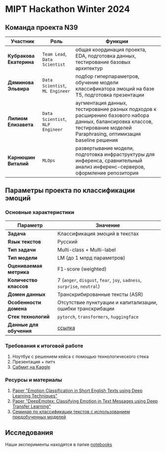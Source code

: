 # MIPT Hackathon Winter 2024

## Команда проекта N39

 Участник | Роль | Функции |
|----------|------|---------|
| **Кубракова Екатерина** | `Team Lead`, `Data Scientist` | общая координация проекта, EDA, подготовка данных, тестирование базовых архитектур |
| **Дяминова Эльвира** | `Data Scientist`, `ML Engineer` | подбор гиперпараметров, обучение модели классификатора эмоций на базе T5, подготовка презентации |
| **Лилиом Елизавета** | `Data Scientist`, `NLP Engineer` | аугментация данных, тестирование разных подходов к расширению базового набора данных, балансировка классов, тестирование моделей Paraphrasing, оптимизация baseline решения |
| **Карнюшин Виталий** | `MLOps` | развертывание модели, подготовка инфраструктуры для инференса, сравнительный анализ инференс-серверов, оформление репозитория |

## Параметры проекта по классификации эмоций

### Основные характеристики
 Параметр | Значение |
|----------|-----------|
| **Задача** | Классификация эмоций в текстах |
| **Язык текстов** | Русский |
| **Тип задачи** | Multi-class + Multi-label |
| **Тип модели** | LM (до 1 млрд параметров) |
| **Оцениваемая метрика** | F1-score (weighted) |
| **Количество классов** | 7 (`anger`, `disgust`, `fear`, `joy`, `sadness`, `surprise`, `neutral`) |
| **Домен данных** | Транскрибированные тексты (ASR) |
| **Особенности домена** | Отсутствие пунктуации и капитализации, ошибки транскрибации |
| **Стек технологий** | `pytorch`, `transformers`, `huggingface` |
| **Данные для обучения** | [ссылка](https://disk.yandex.ru/d/awG8jCY01BGcAQ) |

### Требования к итоговой работе
1. Ноутбук с решением кейса с помощью технологического стека
2. Презентация + питч
3. [Сабмит на Kaggle](https://www.kaggle.com/competitions/cryptonite-hack-sf)

### Ресурсы и материалы
1. [Paper "Emotion Classification in Short English Texts using Deep Learning Techniques"](https://arxiv.org/abs/2402.16034)
2. [Paper "DeepEmotex: Classifying Emotion in Text Messages using Deep Transfer Learning"](https://arxiv.org/abs/2206.06775)
3. [Семинар по классификации текстов с использованием предобученных моделей](https://www.youtube.com/watch?v=uRAsurPHycw)

## Исследования
Наши эксперименты находятся в папке [notebooks](https://github.com/itallix/fluffy-carnival/tree/main/notebooks)
